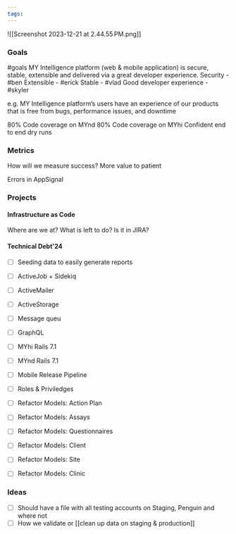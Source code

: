 ```yaml
---
tags:
---
```

![[Screenshot 2023-12-21 at 2.44.55 PM.png]]
### Goals
#goals
MY Intelligence platform (web & mobile application) is secure, stable, extensible and delivered via a great developer experience.
Security - #ben 
Extensible - #erick
Stable - #vlad 
Good developer experience - #skyler 

e.g. MY Intelligence platform’s users have an experience of our products that is free from bugs, performance issues, and downtime


80% Code coverage on MYnd
80% Code coverage on MYhi
Confident end to end dry runs
### Metrics
How will we measure success? 
More value to patient

Errors in AppSignal

### Projects
#### Infrastructure as Code
Where are we at?
What is left to do?
Is it in JIRA? 

#### Technical Debt'24
- [ ] Seeding data to easily generate reports
- [ ] ActiveJob + Sidekiq
- [ ] ActiveMailer
- [ ] ActiveStorage
- [ ] Message queu 
- [ ] GraphQL
- [ ] MYhi Rails 7.1
- [ ] MYnd Rails 7.1
- [ ] Mobile Release Pipeline
- [ ] Roles & Priviledges
- [ ] Refactor Models: Action Plan
- [ ] Refactor Models: Assays
- [ ] Refactor Models: Questionnaires
- [ ] Refactor Models: Client
- [ ] Refactor Models: Site
- [ ] Refactor Models: Clinic




### Ideas
- [ ] Should have a file with all testing accounts on Staging, Penguin and where not
- [ ] How we validate or [[clean up data on staging & production]]